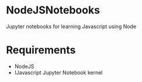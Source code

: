 # NodeJSNotebooks
Jupyter notebooks for learning Javascript using Node

# Requirements
- NodeJS
- IJavascript Jupyter Notebook kernel

